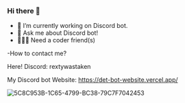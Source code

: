 ### Hi there 👋

- 🔭 I’m currently working on Discord bot.
- 🚀 Ask me about Discord bot!
- 🙋🏼‍♂️ Need a coder friend(s)

-How to contact me? 

Here!
Discord: rextywastaken

My Discord bot Website: https://det-bot-website.vercel.app/

![5C8C953B-1C65-4799-BC38-79C7F7042453](https://user-images.githubusercontent.com/105592273/217051349-173d798a-56bc-4521-afb7-dacd6b30dc5a.gif)
